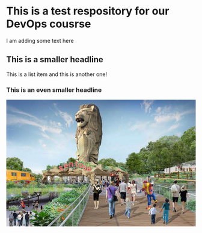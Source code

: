 # This is a test respository for our DevOps cousrse

I am adding some text here

## This is a smaller headline

This is a list item
and this is another one!

### This is an even smaller headline

![](sentosa.jpg)

